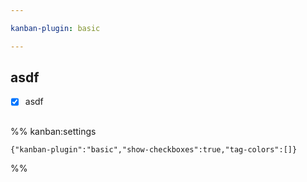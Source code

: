 ```yaml
---

kanban-plugin: basic

---
```


## asdf

- [x] asdf


## 



## 



## 



## 





%% kanban:settings
```
{"kanban-plugin":"basic","show-checkboxes":true,"tag-colors":[]}
```
%%